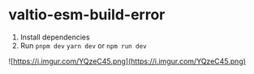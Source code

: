 # valtio-esm-build-error

1. Install dependencies
2. Run `pnpm dev` `yarn dev` or `npm run dev`

![https://i.imgur.com/YQzeC45.png](https://i.imgur.com/YQzeC45.png)
